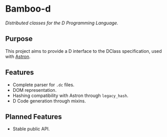# Bamboo-d
*Distributed classes for the D Programming Language.*

## Purpose
This project aims to provide a D interface to the DClass specification, used with [Astron](https://github.com/Astron/Astron).

## Features
* Complete parser for `.dc` files.
* DOM representation.
* Hashing compatibility with Astron through `legacy_hash`.
* D Code generation through mixins.

## Planned Features
* Stable public API.
